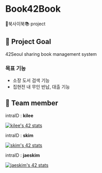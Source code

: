 # Book42Book
📔북사이북📚 project

## 🔖 Project Goal
42Seoul sharing book management system

### 목표 기능
- 소장 도서 검색 기능
- 집현전 내 무인 반납, 대출 기능



## 🔖 Team member

intraID : **kilee**

[![kilee's 42 stats](https://badge42.herokuapp.com/api/stats/kilee?privacyEmail=true)](https://github.com/JaeSeoKim/badge42)

intraID : **skim**

[![skim's 42 stats](https://badge42.herokuapp.com/api/stats/skim?privacyEmail=true)](https://github.com/JaeSeoKim/badge42)

intraID : **jaeskim**

[![jaeskim's 42 stats](https://badge42.herokuapp.com/api/stats/jaeskim?privacyEmail=true)](https://github.com/JaeSeoKim/badge42)

